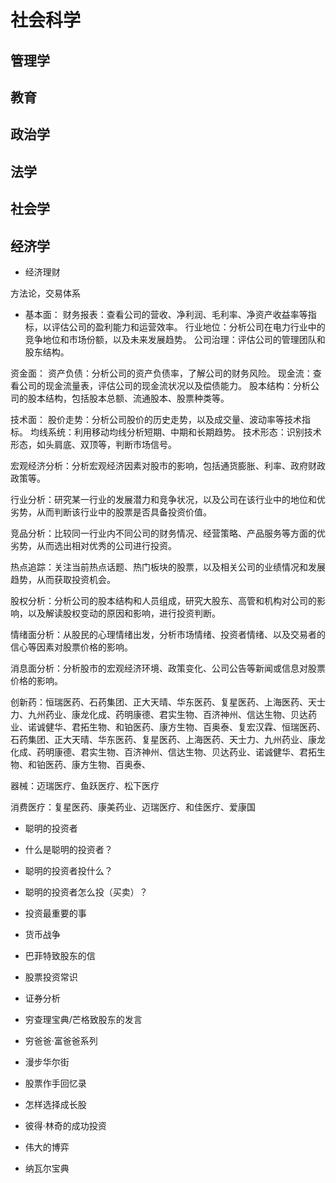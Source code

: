 # 社会科学
## 管理学
## 教育
## 政治学
## 法学
## 社会学
## 经济学

- 经济理财

方法论，交易体系
- 基本面：
  财务报表：查看公司的营收、净利润、毛利率、净资产收益率等指标，以评估公司的盈利能力和运营效率。
  行业地位：分析公司在电力行业中的竞争地位和市场份额，以及未来发展趋势。
  公司治理：评估公司的管理团队和股东结构。

资金面： 资产负债：分析公司的资产负债率，了解公司的财务风险。
现金流：查看公司的现金流量表，评估公司的现金流状况以及偿债能力。
股本结构：分析公司的股本结构，包括股本总额、流通股本、股票种类等。

技术面： 股价走势：分析公司股价的历史走势，以及成交量、波动率等技术指标。
均线系统：利用移动均线分析短期、中期和长期趋势。
技术形态：识别技术形态，如头肩底、双顶等，判断市场信号。

宏观经济分析：分析宏观经济因素对股市的影响，包括通货膨胀、利率、政府财政政策等。

行业分析：研究某一行业的发展潜力和竞争状况，以及公司在该行业中的地位和优劣势，从而判断该行业中的股票是否具备投资价值。

竞品分析：比较同一行业内不同公司的财务情况、经营策略、产品服务等方面的优劣势，从而选出相对优秀的公司进行投资。

热点追踪：关注当前热点话题、热门板块的股票，以及相关公司的业绩情况和发展趋势，从而获取投资机会。

股权分析：分析公司的股本结构和人员组成，研究大股东、高管和机构对公司的影响，以及解读股权变动的原因和影响，进行投资判断。


情绪面分析：从股民的心理情绪出发，分析市场情绪、投资者情绪、以及交易者的信心等因素对股票价格的影响。

消息面分析：分析股市的宏观经济环境、政策变化、公司公告等新闻或信息对股票价格的影响。

创新药：恒瑞医药、石药集团、正大天晴、华东医药、复星医药、上海医药、天士力、九州药业、康龙化成、药明康德、君实生物、百济神州、信达生物、贝达药业、诺诚健华、君拓生物、和铂医药、康方生物、百奥泰、复宏汉霖、恒瑞医药、石药集团、正大天晴、华东医药、复星医药、上海医药、天士力、九州药业、康龙化成、药明康德、君实生物、百济神州、信达生物、贝达药业、诺诚健华、君拓生物、和铂医药、康方生物、百奥泰、

器械：迈瑞医疗、鱼跃医疗、松下医疗

消费医疗：复星医药、康美药业、迈瑞医疗、和佳医疗、爱康国

- 聪明的投资者

* 什么是聪明的投资者？

* 聪明的投资者投什么？

* 聪明的投资者怎么投（买卖）？

- 投资最重要的事

- 货币战争

- 巴菲特致股东的信

- 股票投资常识

- 证券分析

- 穷查理宝典/芒格致股东的发言

- 穷爸爸·富爸爸系列

- 漫步华尔街

- 股票作手回忆录

- 怎样选择成长股

- 彼得·林奇的成功投资

- 伟大的博弈

- 纳瓦尔宝典